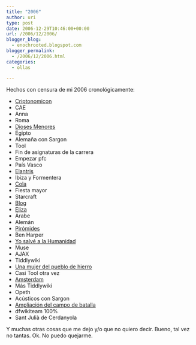 ```yaml
---
title: "2006"
author: uri
type: post
date: 2006-12-29T10:46:00+00:00
url: /2006/12/2006/
blogger_blog:
  - enochrooted.blogspot.com
blogger_permalink:
  - /2006/12/2006.html
categories:
  - ollas

---
```

Hechos con censura de mi 2006 cronológicamente:

  * [Criptonomicon][1]
  * CAE
  * Anna
  * Roma
  * [Dioses Menores][2]
  * Egipto
  * Alemaña con Sargon
  * Tool
  * Fin de asignaturas de la carrera
  * Empezar pfc
  * País Vasco
  * [Elantris][3]
  * Ibiza y Formentera
  * [Cola][4]
  * Fiesta mayor
  * Starcraft
  * [Blog][5]
  * [Eliza][6]
  * Árabe
  * Alemán
  * [Pirómides][7]
  * Ben Harper
  * [Yo salvé a la Humanidad][8]
  * Muse
  * AJAX
  * Tiddlywiki
  * [Una mujer del pueblo de hierro][9]
  * Casi Tool otra vez
  * [Amsterdam][10]
  * Más Tiddlywiki
  * Opeth
  * Acústicos con Sargon
  * [Ampliación del campo de batalla][11]
  * dfwikiteam 100%
  * Sant Julià de Cerdanyola
</ul> 

Y muchas otras cosas que me dejo y/o que no quiero decir. Bueno, tal vez no tantas. Ok. No puedo quejarme.

 [1]: http://www.amazon.com/Cryptonomicon-Neal-Stephenson/dp/0060512806/sr=8-1/qid=1167390340/ref=pd_bbs_sr_1/002-8848666-4252860?ie=UTF8&s=books
 [2]: http://www.amazon.com/Small-Gods-Terry-Pratchett/dp/0061092177/sr=1-1/qid=1167390469/ref=pd_bbs_1/002-8848666-4252860?ie=UTF8&s=books
 [3]: http://www.amazon.com/Elantris-Brandon-Sanderson/dp/0765350378/sr=1-1/qid=1167390502/ref=pd_bbs_sr_1/002-8848666-4252860?ie=UTF8&s=books
 [4]: http://www.amazon.com/Cola-Irvine-Welsh/dp/8433970011/sr=1-3/qid=1167390427/ref=pd_bbs_sr_3/002-8848666-4252860?ie=UTF8&s=books
 [5]: http://enochrooted.blogspot.com/2006/09/tiempos-extraos.html
 [6]: http://enochrooted.blogspot.com/2006/09/how-to-comprar-felicidad.html
 [7]: http://enochrooted.blogspot.com/2006/09/pirmides.html
 [8]: http://enochrooted.blogspot.com/2006/09/yo-salv-la-humanidad.html
 [9]: http://enochrooted.blogspot.com/2006/11/ewoks-gigantes.html
 [10]: http://enochrooted.blogspot.com/2006/11/pequeo-respiro.html
 [11]: http://enochrooted.blogspot.com/2006/12/ampliacin-del-campo-de-batalla.html